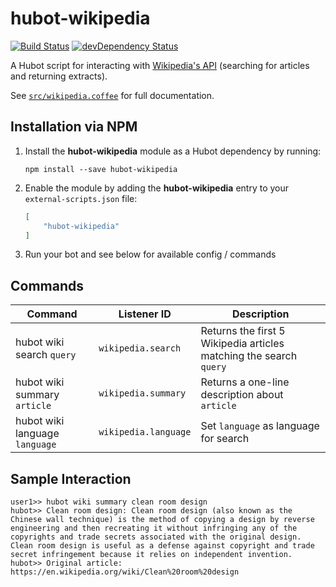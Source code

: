# hubot-wikipedia

[![Build Status](https://travis-ci.org/ClaudeBot/hubot-wikipedia.svg)](https://travis-ci.org/ClaudeBot/hubot-wikipedia)
[![devDependency Status](https://david-dm.org/ClaudeBot/hubot-wikipedia/dev-status.svg)](https://david-dm.org/ClaudeBot/hubot-wikipedia#info=devDependencies)

A Hubot script for interacting with [Wikipedia's API](https://en.wikipedia.org/w/api.php) (searching for articles and returning extracts).

See [`src/wikipedia.coffee`](src/wikipedia.coffee) for full documentation.


## Installation via NPM

1. Install the __hubot-wikipedia__ module as a Hubot dependency by running:

    ```
    npm install --save hubot-wikipedia
    ```

2. Enable the module by adding the __hubot-wikipedia__ entry to your `external-scripts.json` file:

    ```json
    [
        "hubot-wikipedia"
    ]
    ```

3. Run your bot and see below for available config / commands


## Commands

Command | Listener ID | Description
--- | --- | ---
hubot wiki search `query` | `wikipedia.search` | Returns the first 5 Wikipedia articles matching the search `query`
hubot wiki summary `article` | `wikipedia.summary` | Returns a one-line description about `article`
hubot wiki language `language` | `wikipedia.language` | Set `language` as language for search


## Sample Interaction

```
user1>> hubot wiki summary clean room design
hubot>> Clean room design: Clean room design (also known as the Chinese wall technique) is the method of copying a design by reverse engineering and then recreating it without infringing any of the copyrights and trade secrets associated with the original design. Clean room design is useful as a defense against copyright and trade secret infringement because it relies on independent invention.
hubot>> Original article: https://en.wikipedia.org/wiki/Clean%20room%20design
```
